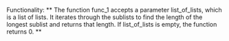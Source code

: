 Functionality: ** The function func_1 accepts a parameter list_of_lists, which is a list of lists. It iterates through the sublists to find the length of the longest sublist and returns that length. If list_of_lists is empty, the function returns 0. **